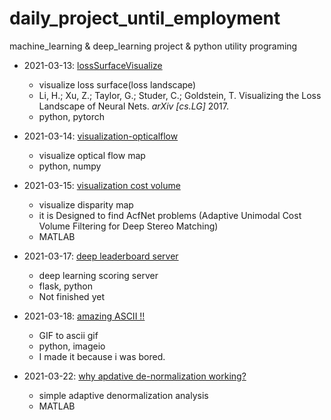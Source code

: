 # daily_project_until_employment

machine_learning &amp; deep_learning project &amp; python utility programing

- 2021-03-13: [lossSurfaceVisualize](https://github.com/Longseabear/leaps-lossSurfaceVisualize)
  - visualize loss surface(loss landscape)
  - Li, H.; Xu, Z.; Taylor, G.; Studer, C.; Goldstein, T. Visualizing the Loss Landscape of Neural Nets. *arXiv [cs.LG]* 2017.
  - python, pytorch

- 2021-03-14: [visualization-opticalflow](https://github.com/Longseabear/leaps-vis-opticalflow)
  - visualize optical flow map
  - python, numpy

- 2021-03-15: [visualization cost volume](https://github.com/Longseabear/leaps-dispmap-visualization)
  - visualize disparity map
  - it is Designed to find AcfNet problems (Adaptive Unimodal Cost Volume Filtering for Deep Stereo Matching)
  - MATLAB

- 2021-03-17: [deep leaderboard server](https://github.com/Longseabear/leaps-leaderboard)
  - deep learning scoring server  
  - flask, python
  - Not finished yet

- 2021-03-18: [amazing ASCII !!](https://github.com/Longseabear/deep-ASCII-gif)
  - GIF to ascii gif
  - python, imageio
  - I made it because i was bored.

- 2021-03-22: [why apdative de-normalization working?](https://github.com/Longseabear/leaps-denormalized_visualization_test)
  - simple adaptive denormalization analysis
  - MATLAB
